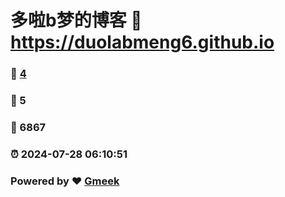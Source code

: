 # 多啦b梦的博客 :link: https://duolabmeng6.github.io 
### :page_facing_up: [4](https://duolabmeng6.github.io/tag.html) 
### :speech_balloon: 5 
### :hibiscus: 6867 
### :alarm_clock: 2024-07-28 06:10:51 
### Powered by :heart: [Gmeek](https://github.com/Meekdai/Gmeek)
